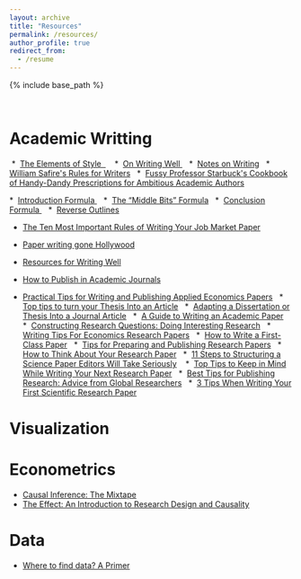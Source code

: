 ```yaml
---
layout: archive
title: "Resources"
permalink: /resources/
author_profile: true
redirect_from:
  - /resume
---
```


{% include base_path %}

<br>

Academic Writting
======
 *  [The Elements of Style  ](http://www.jlakes.org/ch/web/The-elements-of-style.pdf )
 
 *  [On Writing Well ](https://www.amazon.com/Writing-Well-Classic-Guide-Nonfiction/dp/0060891548)
 
 *  [Notes on Writing](https://richard-langlois.uconn.edu/home/notes-on-writing/about-these-notes/ )
 
 *  [William Safire's Rules for Writers](http://pages.stern.nyu.edu/~wstarbuc/Writing/Safire.htm)
 
 *  [Fussy Professor Starbuck's Cookbook of Handy-Dandy Prescriptions for Ambitious Academic Authors](http://people.stern.nyu.edu/wstarbuc/Writing/Fussy.htm)
 
 *  [Introduction Formula ](https://blogs.ubc.ca/khead/research/research-advice/formula )
 
 *  [The “Middle Bits” Formula](https://marcfbellemare.com/wordpress/12797)
 
 *  [Conclusion Formula ](https://marcfbellemare.com/wordpress/12060)
 
 *  [Reverse Outlines](https://writing.wisc.edu/handbook/process/reverseoutlines/)
 
 *  [The Ten Most Important Rules of Writing Your Job Market Paper](http://home.bi.no/charlotte.ostergaard/students/tenruleswriting.pdf)

 *  [Paper writing gone Hollywood](https://www.science.org/doi/10.1126/science.355.6320.102)

 *  [Resources for Writing Well](https://static1.squarespace.com/static/57d5edcf197aea51693538dc/t/5f975fd031e9ee561a6dbd19/1603755986109/writing_0.pdf/)

 *  [How to Publish in Academic Journals](https://marcfbellemare.com/wordpress/wp-content/uploads/2017/06/BellemareAAEAEarlyCareerWorkshop.pdf)

 *  [Practical Tips for Writing and Publishing Applied Economics Papers](https://static1.squarespace.com/static/55e8ab64e4b0b55649c4ab64/t/59d73b99f43b5586a0484a22/1507277732282/beatty_shimshack_applied_econ_papers.pdf)
 
 *  [Top tips to turn your Thesis Into an Article](https://www.elsevier.com/connect/authors-update/eight-top-tips-to-help-you-turn-your-phd-thesis-into-an-article)
 
 *  [Adapting a Dissertation or Thesis Into a Journal Article](https://apastyle.apa.org/style-grammar-guidelines/research-publication/dissertation-thesis)
 
 *  [A Guide to Writing an Academic Paper](https://www.washingtonpost.com/blogs/answer-sheet/post/a-guide-to-writing-an-academic-paper/2012/01/18/gIQAjGCTCQ_blog.html)
 
 *  [Constructing Research Questions: Doing Interesting Research](https://methods.sagepub.com/book/constructing-research-questions)
 
 *  [Writing Tips For Economics Research Papers](https://www.people.fas.harvard.edu/~pnikolov/resources/writingtips.pdf)
 
 *  [How to Write a First-Class Paper](https://www.nature.com/articles/d41586-018-02404-4)
 
 *  [Tips for Preparing and Publishing Research Papers](https://www.karlwhelan.com/Teaching/isne_talk_sep07.pdf)
 
 *  [How to Think About Your Research Paper](https://kieranhealy.org/files/teaching/methods2.pdf)
 
 *  [11 Steps to Structuring a Science Paper Editors Will Take Seriously](https://www.elsevier.com/connect/11-steps-to-structuring-a-science-paper-editors-will-take-seriously)
 
 *  [Top Tips to Keep in Mind While Writing Your Next Research Paper](https://www.editage.com/all-about-publication/research/Top-tips-to-keep-in-mind-while-writing-your-next-research-paper.html)
 
 *  [Best Tips for Publishing Research: Advice from Global Researchers](https://www.aje.com/arc/tips-for-publishing-research/ )
 
 *  [3 Tips When Writing Your First Scientific Research Paper](https://www.enago.com/academy/writing-first-scientific-research-paper/)


Visualization
====== 

Econometrics
======
 *  [Causal Inference: The Mixtape](https://mixtape.scunning.com/)
 *  [The Effect: An Introduction to Research Design and Causality](https://theeffectbook.net)


Data
======

 *  [Where to find data? A Primer](https://dsebastiantello.files.wordpress.com/2018/08/where-to-find-data-a-primer.pdf)








 
